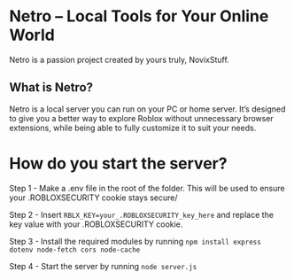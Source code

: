 # Netro – Local Tools for Your Online World

Netro is a passion project created by yours truly, NovixStuff.

## What is Netro?

Netro is a local server you can run on your PC or home server. It’s designed to give you a better way to explore Roblox without unnecessary browser extensions, while being able to fully customize it to suit your needs.

# How do you start the server?

Step 1 - Make a .env file in the root of the folder. This will be used to ensure your .ROBLOXSECURITY cookie stays secure/

Step 2 - Insert ```RBLX_KEY=your_.ROBLOXSECURITY_key_here``` and replace the key value with your .ROBLOXSECURITY cookie.

Step 3 - Install the required modules by running ```npm install express dotenv node-fetch cors node-cache```

Step 4 - Start the server by running ```node server.js```